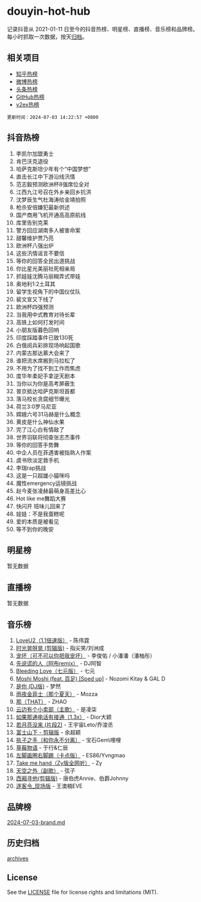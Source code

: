 # douyin-hot-hub

记录抖音从 2021-01-11 日至今的抖音热榜、明星榜、直播榜、音乐榜和品牌榜。每小时抓取一次数据，按天[归档](archives)。

## 相关项目

- [知乎热榜](https://github.com/lonnyzhang423/zhihu-hot-hub)
- [微博热榜](https://github.com/lonnyzhang423/weibo-hot-hub)
- [头条热榜](https://github.com/lonnyzhang423/toutiao-hot-hub)
- [GitHub热榜](https://github.com/lonnyzhang423/github-hot-hub)
- [v2ex热榜](https://github.com/lonnyzhang423/v2ex-hot-hub)


`更新时间：2024-07-03 14:22:57 +0800`

## 抖音热榜

1. 李凯尔加盟勇士
1. 肯巴沃克退役
1. 哈萨克斯坦少年有个“中国梦想”
1. 直击长江中下游沿线汛情
1. 范志毅预测欧洲杯8强席位全对
1. 江西九江号召在外乡亲回乡抗洪
1. 沈梦辰生气杜海涛给金靖拍照
1. 枪杀安倍嫌犯最新供述
1. 国产商用飞机开通高高原航线
1. 库里告别克莱
1. 警方回应湖南多人被害命案
1. 甜馨维护贾乃亮
1. 欧洲杯八强出炉
1. 这些汛情谣言不要信
1. 等你的回答全民出道挑战
1. 你比星光美丽社死相亲局
1. 抓娃娃沈腾马丽糊弄式带娃
1. 奥地利1:2土耳其
1. 留学生视角下的中国仪仗队
1. 裴文宣又下线了
1. 欧洲杯四强预测
1. 当我用中式教育对待长辈
1. 高铁上如何打发时间
1. 小朋友版暮色回响
1. 印度踩踏事件已致130死
1. 白俄阅兵彩排现场响起国歌
1. 内蒙古那达慕大会来了
1. 谁把流水席搬到马拉松了
1. 不用为了找不到工作而焦虑
1. 度华年柔妃手拿逆天剧本
1. 当你以为你是高考屏蔽生
1. 普京抵达哈萨克斯坦首都
1. 落马校长贪腐细节曝光
1. 荷兰3:0罗马尼亚
1. 嫦娥六号31马赫是什么概念
1. 黄皮是什么神仙水果
1. 完了江心白有情敌了
1. 世界羽联将彻查张志杰事件
1. 等你的回答手势舞
1. 中企人员在菲遇害被指熟人作案
1. 虞书欣淡定救手机
1. 李瑞rap挑战
1. 这是一只超雄小猫咪吗
1. 魔性emergency运镜挑战
1. 赵今麦张凌赫最萌身高差比心
1. Hot like me舞蹈大赛
1. 快闪开 班味儿回来了
1. 娃娃：不是我蛋糕呢
1. 爱的本质是被看见
1. 等不到你的晚安

## 明星榜

暂无数据

## 直播榜

暂无数据

## 音乐榜

1. [LoveU2（1.1倍速版）](https://sf5-hl-cdn-tos.douyinstatic.com/obj/tos-cn-ve-2774/oQMeDffLaEmgMwgCOEMAFCI6INzoFPgWdD0rsa) - 陈伟霆
1. [时光晃呀晃 (剪辑版)](https://sf5-hl-cdn-tos.douyinstatic.com/obj/tos-cn-ve-2774/o8ACeQem3gwI1x3GIYGAfKG0LJebKFRJDwRwyW) - 指尖笑/刘洲成
1. [宠坏（可不可以你把我宠坏）](https://sf3-cdn-tos.douyinstatic.com/obj/tos-cn-ve-2774/ocWI8ft2gd0rAfXKzvKGeMQM6fVLTLfA8UJzwl) - 李俊佑 / 小潘潘（潘柚彤）
1. [先说谎的人（阿布remix）](https://sf5-hl-cdn-tos.douyinstatic.com/obj/tos-cn-ve-2774/owQtOFmAzBgxBKDOYfeCTQTgE9cDORrOQqmCZy) - DJ阿智
1. [Bleeding Love（七元版）](https://sf3-cdn-tos.douyinstatic.com/obj/tos-cn-ve-2774/oEgC9eZFHQ1MfSRnrfkzFp8AayDWqAQMABBgUs) - 七元
1. [Moshi Moshi (feat. 百足) [Sped up]](https://sf5-hl-cdn-tos.douyinstatic.com/obj/tos-cn-ve-2774/ocCPFQcXJLeroaIdQLIGAoeeYM3OAUYGDguHXz) - Nozomi Kitay & GAL D
1. [是你 (DJ版)](https://sf5-hl-cdn-tos.douyinstatic.com/obj/tos-cn-ve-2774/1ec766e572b34c42853ce6315d426850) - 梦然
1. [雨夜金菲士（那个夏天）](https://sf3-cdn-tos.douyinstatic.com/obj/tos-cn-ve-2774/osPmPLDWQBBE2Z6bftCgYwkFaF4pEYEneXaZQs) - Mozza
1. [那（THAT）](https://sf3-cdn-tos.douyinstatic.com/obj/tos-cn-ve-2774/oIIWGeBZCnlGx9tl0gFlCfwlQbj7QWAD8HYAGg) - ZHAO
1. [云边有个小卖部（主歌）](https://sf5-hl-cdn-tos.douyinstatic.com/obj/tos-cn-ve-2774/okvgzOZylLA4WYUHkAhpy5DrCiqAmBjiMIkJp) - 是凌柒
1. [如果那通电话有接通（1.3x）](https://sf5-hl-cdn-tos.douyinstatic.com/obj/tos-cn-ve-2774/ocJeJKhUhAJG8EYZiEFfGFAPkD3beMQ5mwDv1e) - Dior大颖
1. [若月亮没来 (片段2)](https://sf3-cdn-tos.douyinstatic.com/obj/tos-cn-ve-2774/ocQavLLjkCOeDxGyYeIMGgNAIwJ0QXE1Ve3Fzv) - 王宇宙Leto/乔浚丞
1. [富士山下 - 剪辑版](https://sf3-cdn-tos.douyinstatic.com/obj/tos-cn-ve-2774/o4QGmeUZhQXvtC5BDkogeQni8WbdCBUJEYI12v) - 余超颖
1. [执子之手（和你永不分离）](https://sf5-hl-cdn-tos.douyinstatic.com/obj/tos-cn-ve-2774/oU4mUWISThYfqtA61VOl8PAQGeK2LGGQfFCZfY) - 宝石Gem\哩哩
1. [草莓物语](https://sf5-hl-cdn-tos.douyinstatic.com/obj/tos-cn-ve-2774/okynhJ7jEAIIZBfsLgYMEI8QC3WbQNN66RKzhT) - 于行&仁辰
1. [左脚画圈右脚踢（卡点版）](https://sf5-hl-cdn-tos.douyinstatic.com/obj/tos-cn-ve-2774/oAoAIr8BJv8B7W4CEBMsaSfDWrAiF4izwIDMJg) - ES86/Yvngmao
1. [Take me hand（Zy版全网听）](https://sf5-hl-cdn-tos.douyinstatic.com/obj/tos-cn-ve-2774/owyUoUuVpA1I7BiszAYMSqbGseWQw8P7Ea2BiR) - Zy
1. [天空之外（副歌）](https://sf5-hl-cdn-tos.douyinstatic.com/obj/tos-cn-ve-2774/oAYn0BTp8jS8iSyZSHMUWAikyvAWI1c7aiJTr) - 弦子
1. [西厢寻他(剪辑版)](https://sf3-cdn-tos.douyinstatic.com/obj/tos-cn-ve-2774/oUsAVfAQKlRNxEv5qxvIB8o5qmIWUcXbzJKJhw) - 唐伯虎Annie、伯爵Johnny
1. [逐客令_现场版](https://sf5-hl-cdn-tos.douyinstatic.com/obj/tos-cn-ve-2774/okjvqFftEMAIgLPvI8f4MT5CZVyxmDQdBOwjBv) - 王澳楠EVE

## 品牌榜

[2024-07-03-brand.md](archives/2024-07-03-brand.md)

## 历史归档

[archives](archives)

## License

See the [LICENSE](LICENSE) file for license rights and limitations (MIT).
